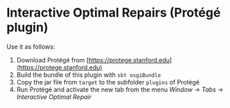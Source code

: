 # Interactive Optimal Repairs (Protégé plugin)

Use it as follows:
1. Download Protégé from [https://protege.stanford.edu](https://protege.stanford.edu)
2. Build the bundle of this plugin with `sbt osgiBundle`
3. Copy the jar file from `target` to the subfolder `plugins` of Protégé
4. Run Protégé and activate the new tab from the menu *Window* -> *Tabs* -> *Interactive Optimal Repair*

